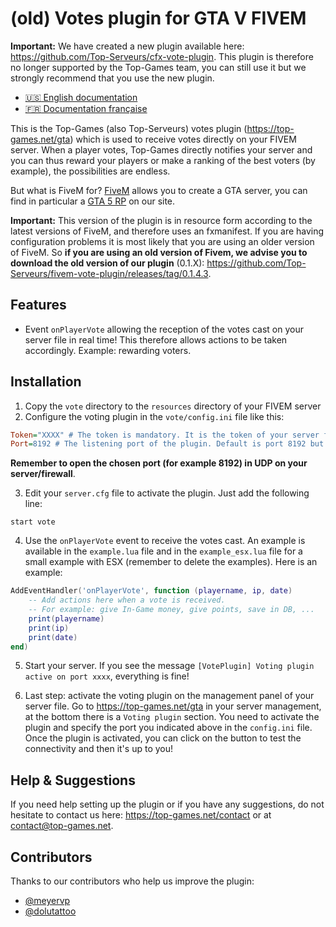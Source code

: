 # (old) Votes plugin for GTA V FIVEM

**Important:** We have created a new plugin available here: https://github.com/Top-Serveurs/cfx-vote-plugin. This plugin is therefore no longer supported by the Top-Games team, you can still use it but we strongly recommend that you use the new plugin.

- [:us: English documentation](./README.md)
- [:fr: Documentation française](./README_FR.md)

This is the Top-Games (also Top-Serveurs) votes plugin (https://top-games.net/gta) which is used to receive votes directly on your FIVEM server. When a player votes, Top-Games directly notifies your server and you can thus reward your players or make a ranking of the best voters (by example), the possibilities are endless.

But what is FiveM for? [FiveM](https://top-games.net/gta/type/fivem) allows you to create a GTA server, you can find in particular a [GTA 5 RP](https://top-games.net/gta/type/roleplay) on our site.

**Important:** This version of the plugin is in resource form according to the latest versions of FiveM, and therefore uses an fxmanifest. If you are having configuration problems it is most likely that you are using an older version of FiveM. So **if you are using an old version of Fivem, we advise you to download the old version of our plugin** (0.1.X): https://github.com/Top-Serveurs/fivem-vote-plugin/releases/tag/0.1.4.3.

## Features

- Event `onPlayerVote` allowing the reception of the votes cast on your server file in real time! This therefore allows actions to be taken accordingly. Example: rewarding voters.

## Installation

1. Copy the `vote` directory to the `resources` directory of your FIVEM server
2. Configure the voting plugin in the `vote/config.ini` file like this:

```ini
Token="XXXX" # The token is mandatory. It is the token of your server file available on your panel https://top-games.net/gta
Port=8192 # The listening port of the plugin. Default is port 8192 but you can specify which one you want. Do not forget to configure it also on the management panel of your server on https://top-games.net/gta
```
**Remember to open the chosen port (for example 8192) in UDP on your server/firewall**.

3. Edit your `server.cfg` file to activate the plugin. Just add the following line:

```
start vote
```

4. Use the `onPlayerVote` event to receive the votes cast. An example is available in the `example.lua` file and in the `example_esx.lua` file for a small example with ESX (remember to delete the examples). Here is an example:

```lua
AddEventHandler('onPlayerVote', function (playername, ip, date)
    -- Add actions here when a vote is received.
    -- For example: give In-Game money, give points, save in DB, ...
    print(playername)
    print(ip)
    print(date)
end)
```

5. Start your server. If you see the message `[VotePlugin] Voting plugin active on port xxxx`, everything is fine!

6. Last step: activate the voting plugin on the management panel of your server file. Go to https://top-games.net/gta in your server management, at the bottom there is a `Voting plugin` section. You need to activate the plugin and specify the port you indicated above in the `config.ini` file. Once the plugin is activated, you can click on the button to test the connectivity and then it's up to you!


## Help & Suggestions

If you need help setting up the plugin or if you have any suggestions, do not hesitate to contact us here: https://top-games.net/contact or at contact@top-games.net.

## Contributors

Thanks to our contributors who help us improve the plugin:
- [@meyervp](https://github.com/meyervp)
- [@dolutattoo](https://github.com/dolutattoo)
